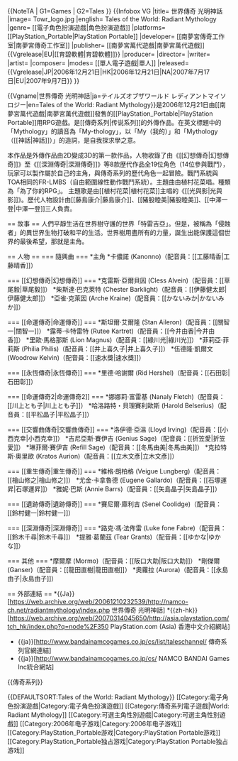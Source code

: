 {{NoteTA
| G1=Games
| G2=Tales
}}
{{Infobox VG
|title= 世界傳奇 光明神話
|image= Towr_logo.jpg
|english= Tales of the World: Radiant Mythology
|genre= [[電子角色扮演遊戲|角色扮演遊戲]]
|platforms= [[PlayStation_Portable|PlayStation Portable]]
|developer= [[南夢宮傳奇工作室|南夢宮傳奇工作室]]
|publisher= [[南夢宮萬代遊戲|南夢宮萬代遊戲]]{{Vgrelease|EU|[[育碧軟體|育碧軟體]]}}
|producer= 
|director= 
|writer= 
|artist= 
|composer= 
|modes= [[單人電子遊戲|單人]]
|released= {{Vgrelease|JP|2006年12月21日|HK|2006年12月21日|NA|2007年7月17日|EU|2007年9月7日}}
}}

{{Vgname|世界傳奇 光明神話|ja=テイルズオブザワールド レディアントマイソロジー|en=Tales of the World: Radiant Mythology}}是2006年12月21日由[[南夢宮萬代遊戲|南夢宮萬代遊戲]]發售的[[PlayStation_Portable|PlayStation Portable]]用RPG遊戲。是[[傳奇系列|传说系列]]的外傳作品。在英文標題中的「Mythology」的讀音為「My-thology」，以「My（我的）」和「Mythology（[[神話|神話]]）」的造詞，是自我探求學之意。

本作品是外傳作品由2D變成3D的第一款作品，人物收錄了由《[[幻想傳奇|幻想傳奇]]》至《[[深淵傳奇|深淵傳奇]]》等8款歴代作品全19位角色（14位參與戰鬥），玩家可以製作屬於自己的主角，與傳奇系列的歷代角色一起冒險。戰鬥系統與TOA相同的FR-LMBS（自由範圍線性動作戰鬥系統）。主題曲由植村花菜唱。種類為「為了你的RPG」。
主題歌是由[[植村花菜|植村花菜]]主唱的《[[光與影|光與影]]》。歷代人物設計由[[藤島康介|藤島康介]]、[[豬股睦美|豬股睦美]]、[[中澤一登|中澤一登]]三人負責。

== 故事 ==
人們平靜生活在世界樹守護的世界「特雷吉亞」。但是，被稱為「侵蝕者」的異世界生物打破和平的生活。世界樹用盡所有的力量，誕生出能保護這個世界的最後希望，那就是主角。

== 人物 ==
=== 隨興曲 ===
*主角
*卡儂諾 (Kanonno)（配音員：[[工藤晴香|工藤晴香]]）

=== [[幻想傳奇|幻想傳奇]] ===
*克雷斯·亞爾貝因 (Cless Alvein)（配音員：[[草尾毅|草尾毅]]）
*柴斯達·巴克萊特 (Chester Barklight)（配音員：[[伊藤健太郎|伊藤健太郎]]）
*亞雀·克萊因 (Arche Kraine)（配音員：[[かないみか|かないみか]]）

=== [[命運傳奇|命運傳奇]] ===
*斯坦爾·艾爾隆 (Stan Aileron)（配音員：[[關智一|關智一]]）
*露蒂·卡特雷特 (Rutee Kartret)（配音員：[[今井由香|今井由香]]）
*里歐·馬格那斯 (Lion Magnus)（配音員：[[綠川光|綠川光]]）
*菲莉亞·菲莉斯 (Philia Philis)（配音員：[[井上喜久子|井上喜久子]]）
*伍德隆·凱爾文 (Woodrow Kelvin)（配音員：[[速水獎|速水獎]]）

=== [[永恆傳奇|永恆傳奇]] ===
*里德·哈謝爾 (Rid Hershel)（配音員：[[石田彰|石田彰]]）

=== [[命運傳奇2|命運傳奇2]] ===
*娜娜莉·富雷基 (Nanaly Fletch)（配音員：[[川上とも子|川上とも子]]）
*哈洛路特・貝理賽利歐斯 (Harold Belserius)（配音員：[[平松晶子|平松晶子]]）

=== [[交響曲傳奇|交響曲傳奇]] ===
*洛伊德·亞溫 (Lloyd Irving)（配音員：[[小西克幸|小西克幸]]）
*吉尼亞斯·賽伊吉 (Genius Sage)（配音員：[[折笠愛|折笠愛]]）
*琳菲爾·賽伊吉 (Refill Sage)（配音員：[[冬馬由美|冬馬由美]]）
*克拉特斯·奧里歐 (Kratos Aurion)（配音員：[[立木文彥|立木文彥]]）

=== [[重生傳奇|重生傳奇]] ===
*維格·朗柏格 (Veigue Lungberg)（配音員：[[檜山修之|檜山修之]]）
*尤金·卡拿魯德 (Eugene Gallardo)（配音員：[[石塚運昇|石塚運昇]]）
*雅妮·巴斯 (Annie Barrs)（配音員：[[矢島晶子|矢島晶子]]）

=== [[遺跡傳奇|遺跡傳奇]] ===
*賽尼爾·庫利吉 (Senel Coolidge)（配音員：[[鈴村健一|鈴村健一]]）

=== [[深淵傳奇|深淵傳奇]] ===
*路克·馮·法佈雷 (Luke fone Fabre)（配音員：[[鈴木千尋|鈴木千尋]]）
*提雅·葛蘭茲 (Tear Grants)（配音員：[[ゆかな|ゆかな]]）

=== 其他 ===
*摩爾摩 (Mormo)（配音員：[[阪口大助|阪口大助]]）
*剛傑爾 (Ganser)（配音員：[[龍田直樹|龍田直樹]]）
*奧蘿拉 (Aurora)（配音員：[[永島由子|永島由子]]）

== 外部連結 ==
*{{Ja}}[https://web.archive.org/web/20061210232539/http://namco-ch.net/radiantmythology/index.php 世界傳奇 光明神話]
*{{zh-hk}}[https://web.archive.org/web/20070314045650/http://asia.playstation.com/tch_hk/index.php?q=node%2F350 PlayStation.com (Asia) 香港中文介紹網站]
* {{ja}}[http://www.bandainamcogames.co.jp/cs/list/taleschannel/ 傳奇系列官網連結]
* {{ja}}[http://www.bandainamcogames.co.jp/cs/ NAMCO BANDAI Games Inc統合網站]

{{傳奇系列}}

{{DEFAULTSORT:Tales of the World: Radiant Mythology}}
[[Category:電子角色扮演遊戲|Category:電子角色扮演遊戲]]
[[Category:傳奇系列電子遊戲|World: Radiant Mythology]]
[[Category:可選主角性別遊戲|Category:可選主角性別遊戲]]
[[Category:2006年电子游戏|Category:2006年电子游戏]]
[[Category:PlayStation_Portable游戏|Category:PlayStation Portable游戏]]
[[Category:PlayStation_Portable独占游戏|Category:PlayStation Portable独占游戏]]